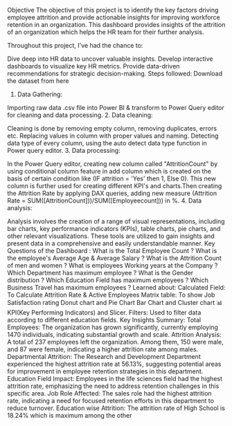 Objective
The objective of this project is to identify the key factors driving employee attrition and provide actionable insights for improving workforce retention in an organization. This dashboard provides insights of the attrition of an organization which helps the HR team for their further analysis.

Throughout this project, I've had the chance to:

Dive deep into HR data to uncover valuable insights.
Develop interactive dashboards to visualize key HR metrics.
Provide data-driven recommendations for strategic decision-making.
Steps followed:
Download the dataset from here

1. Data Gathering:

Importing raw data .csv file into Power BI & transform to Power Query editor for cleaning and data processing.
2. Data cleaning:

Cleaning is done by removing empty column, removing duplicates, errors etc.
Replacing values in column with proper values and naming.
Detecting data type of every column, using the auto detect data type function in Power query editor.
3. Data processing:

In the Power Query editor, creating new column called "AttritionCount" by using conditional column feature in add column which is created on the basis of certain condition like (IF attrition = 'Yes' then 1, Else 0).
This new column is further used for creating different KPI's and charts.Then creating the Attrition Rate by applying DAX queries, adding new measure (Attrition Rate = SUM([AttritionCount]))/SUM([Employeecount])) in %.
4. Data analysis:

Analysis involves the creation of a range of visual representations, including bar charts, key performance indicators (KPIs), table charts, pie charts, and other relevant visualizations.
These tools are utilized to gain insights and present data in a comprehensive and easily understandable manner.
Key Questions of the Dashboard :
What is the Total Employee Count ?
What is the employee's Average Age & Average Salary ?
What is the Attrition Count of men and women ?
What is employees Working years at the Company ?
Which Department has maximum employee ?
What is the Gender distribution ?
Which Education Field has maximum employees ?
Which Business Travel has maximum employees ?
Learned about:
Calculated Field: To Calculate Attrition Rate & Active Employees
Matrix table: To show Job Satisfaction rating
Donut chart and Pie Chart
Bar Chart and Cluster chart 📊
KPI(Key Performing Indicators) and Slicer.
Filters: Used to filter data according to different education fields.
Key Insights Summary:
Total Employees: The organization has grown significantly, currently employing 1470 individuals, indicating substantial growth and scale.
Attrition Analysis: A total of 237 employees left the organization. Among them, 150 were male, and 87 were female, indicating a higher attrition rate among males.
Departmental Attrition: The Research and Development Department experienced the highest attrition rate at 56.13%, suggesting potential areas for improvement in employee retention strategies in this department.
Education Field Impact: Employees in the life sciences field had the highest attrition rate, emphasizing the need to address retention challenges in this specific area.
Job Role Affected: The sales role had the highest attrition rate, indicating a need for focused retention efforts in this department to reduce turnover.
Education wise Attrition: The attrition rate of High School is 18.24% which is maximum among the other
